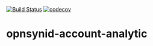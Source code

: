 [![Build Status](https://travis-ci.org/open-synergy/opnsynid-account-analytic.svg?branch=8.0)](https://travis-ci.org/open-synergy/opnsynid-account-analytic)
[![codecov](https://codecov.io/gh/open-synergy/opnsynid-account-analytic/branch/8.0/graph/badge.svg)](https://codecov.io/gh/open-synergy/opnsynid-account-analytic)

# opnsynid-account-analytic
